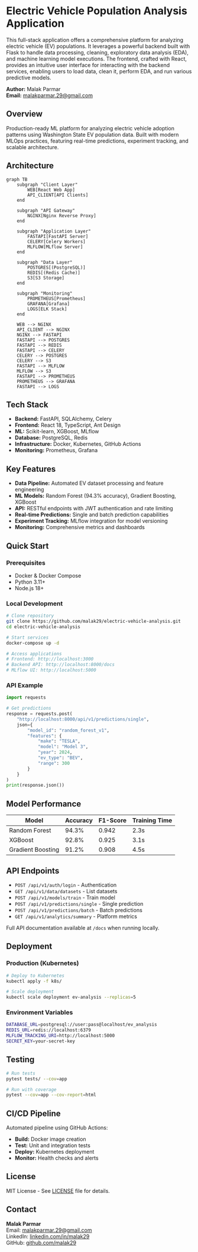 # Electric Vehicle Population Analysis Application

This full-stack application offers a comprehensive platform for analyzing electric vehicle (EV) populations. It leverages a powerful backend built with Flask to handle data processing, cleaning, exploratory data analysis (EDA), and machine learning model executions. The frontend, crafted with React, provides an intuitive user interface for interacting with the backend services, enabling users to load data, clean it, perform EDA, and run various predictive models.

**Author:** Malak Parmar  
**Email:** malakparmar.29@gmail.com  
## Overview

Production-ready ML platform for analyzing electric vehicle adoption patterns using Washington State EV population data. Built with modern MLOps practices, featuring real-time predictions, experiment tracking, and scalable architecture.

## Architecture

```mermaid
graph TB
    subgraph "Client Layer"
        WEB[React Web App]
        API_CLIENT[API Clients]
    end
    
    subgraph "API Gateway"
        NGINX[Nginx Reverse Proxy]
    end
    
    subgraph "Application Layer"
        FASTAPI[FastAPI Server]
        CELERY[Celery Workers]
        MLFLOW[MLflow Server]
    end
    
    subgraph "Data Layer"
        POSTGRES[(PostgreSQL)]
        REDIS[(Redis Cache)]
        S3[S3 Storage]
    end
    
    subgraph "Monitoring"
        PROMETHEUS[Prometheus]
        GRAFANA[Grafana]
        LOGS[ELK Stack]
    end
    
    WEB --> NGINX
    API_CLIENT --> NGINX
    NGINX --> FASTAPI
    FASTAPI --> POSTGRES
    FASTAPI --> REDIS
    FASTAPI --> CELERY
    CELERY --> POSTGRES
    CELERY --> S3
    FASTAPI --> MLFLOW
    MLFLOW --> S3
    FASTAPI --> PROMETHEUS
    PROMETHEUS --> GRAFANA
    FASTAPI --> LOGS
```

## Tech Stack

- **Backend:** FastAPI, SQLAlchemy, Celery
- **Frontend:** React 18, TypeScript, Ant Design
- **ML:** Scikit-learn, XGBoost, MLflow
- **Database:** PostgreSQL, Redis
- **Infrastructure:** Docker, Kubernetes, GitHub Actions
- **Monitoring:** Prometheus, Grafana

## Key Features

- **Data Pipeline:** Automated EV dataset processing and feature engineering
- **ML Models:** Random Forest (94.3% accuracy), Gradient Boosting, XGBoost
- **API:** RESTful endpoints with JWT authentication and rate limiting
- **Real-time Predictions:** Single and batch prediction capabilities
- **Experiment Tracking:** MLflow integration for model versioning
- **Monitoring:** Comprehensive metrics and dashboards


## Quick Start

### Prerequisites
- Docker & Docker Compose
- Python 3.11+
- Node.js 18+

### Local Development

```bash
# Clone repository
git clone https://github.com/malak29/electric-vehicle-analysis.git
cd electric-vehicle-analysis

# Start services
docker-compose up -d

# Access applications
# Frontend: http://localhost:3000
# Backend API: http://localhost:8000/docs
# MLflow UI: http://localhost:5000
```

### API Example

```python
import requests

# Get predictions
response = requests.post(
    "http://localhost:8000/api/v1/predictions/single",
    json={
        "model_id": "random_forest_v1",
        "features": {
            "make": "TESLA",
            "model": "Model 3",
            "year": 2024,
            "ev_type": "BEV",
            "range": 300
        }
    }
)
print(response.json())
```

## Model Performance

| Model | Accuracy | F1-Score | Training Time |
|-------|----------|----------|---------------|
| Random Forest | 94.3% | 0.942 | 2.3s |
| XGBoost | 92.8% | 0.925 | 3.1s |
| Gradient Boosting | 91.2% | 0.908 | 4.5s |

## API Endpoints

- `POST /api/v1/auth/login` - Authentication
- `GET /api/v1/data/datasets` - List datasets
- `POST /api/v1/models/train` - Train model
- `POST /api/v1/predictions/single` - Single prediction
- `POST /api/v1/predictions/batch` - Batch predictions
- `GET /api/v1/analytics/summary` - Platform metrics

Full API documentation available at `/docs` when running locally.

## Deployment

### Production (Kubernetes)

```bash
# Deploy to Kubernetes
kubectl apply -f k8s/

# Scale deployment
kubectl scale deployment ev-analysis --replicas=5
```

### Environment Variables

```bash
DATABASE_URL=postgresql://user:pass@localhost/ev_analysis
REDIS_URL=redis://localhost:6379
MLFLOW_TRACKING_URI=http://localhost:5000
SECRET_KEY=your-secret-key
```

## Testing

```bash
# Run tests
pytest tests/ --cov=app

# Run with coverage
pytest --cov=app --cov-report=html
```

## CI/CD Pipeline

Automated pipeline using GitHub Actions:
- **Build:** Docker image creation
- **Test:** Unit and integration tests
- **Deploy:** Kubernetes deployment
- **Monitor:** Health checks and alerts

## License

MIT License - See [LICENSE](LICENSE) file for details.

## Contact

**Malak Parmar**  
Email: malakparmar.29@gmail.com  
LinkedIn: [linkedin.com/in/malak29](https://linkedin.com/in/malak29)  
GitHub: [github.com/malak29](https://github.com/malak29)

